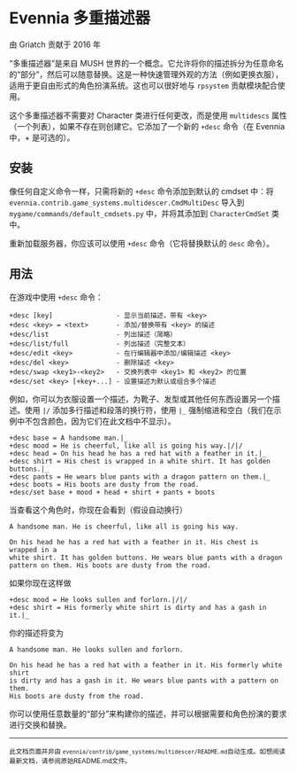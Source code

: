 # Evennia 多重描述器

由 Griatch 贡献于 2016 年

“多重描述器”是来自 MUSH 世界的一个概念。它允许将你的描述拆分为任意命名的“部分”，然后可以随意替换。这是一种快速管理外观的方法（例如更换衣服），适用于更自由形式的角色扮演系统。这也可以很好地与 `rpsystem` 贡献模块配合使用。

这个多重描述器不需要对 Character 类进行任何更改，而是使用 `multidescs` 属性（一个列表），如果不存在则创建它。它添加了一个新的 `+desc` 命令（在 Evennia 中，+ 是可选的）。

## 安装

像任何自定义命令一样，只需将新的 `+desc` 命令添加到默认的 cmdset 中：将 `evennia.contrib.game_systems.multidescer.CmdMultiDesc` 导入到 `mygame/commands/default_cmdsets.py` 中，并将其添加到 `CharacterCmdSet` 类中。

重新加载服务器，你应该可以使用 `+desc` 命令（它将替换默认的 `desc` 命令）。

## 用法

在游戏中使用 `+desc` 命令：

```
+desc [key]                - 显示当前描述，带有 <key>
+desc <key> = <text>       - 添加/替换带有 <key> 的描述
+desc/list                 - 列出描述（简略）
+desc/list/full            - 列出描述（完整文本）
+desc/edit <key>           - 在行编辑器中添加/编辑描述 <key>
+desc/del <key>            - 删除描述 <key>
+desc/swap <key1>-<key2>   - 交换列表中 <key1> 和 <key2> 的位置
+desc/set <key> [+key+...] - 设置描述为默认或组合多个描述
```

例如，你可以为衣服设置一个描述，为靴子、发型或其他任何东西设置另一个描述。使用 `|/` 添加多行描述和段落的换行符，使用 `|_` 强制缩进和空白（我们在示例中不包含颜色，因为它们在此文档中不显示）。

```
+desc base = A handsome man.|_
+desc mood = He is cheerful, like all is going his way.|/|/
+desc head = On his head he has a red hat with a feather in it.|_
+desc shirt = His chest is wrapped in a white shirt. It has golden buttons.|_
+desc pants = He wears blue pants with a dragon pattern on them.|_
+desc boots = His boots are dusty from the road.
+desc/set base + mood + head + shirt + pants + boots
```

当查看这个角色时，你现在会看到（假设自动换行）

```
A handsome man. He is cheerful, like all is going his way.

On his head he has a red hat with a feather in it. His chest is wrapped in a
white shirt. It has golden buttons. He wears blue pants with a dragon
pattern on them. His boots are dusty from the road.
```

如果你现在这样做

```
+desc mood = He looks sullen and forlorn.|/|/
+desc shirt = His formerly white shirt is dirty and has a gash in it.|_
```

你的描述将变为

```
A handsome man. He looks sullen and forlorn.

On his head he has a red hat with a feather in it. His formerly white shirt
is dirty and has a gash in it. He wears blue pants with a pattern on them.
His boots are dusty from the road.
```

你可以使用任意数量的“部分”来构建你的描述，并可以根据需要和角色扮演的要求进行交换和替换。


----

<small>此文档页面并非由 `evennia/contrib/game_systems/multidescer/README.md`自动生成。如想阅读最新文档，请参阅原始README.md文件。</small>
